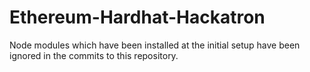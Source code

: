# Ethereum-Hardhat-Hackatron

Node modules which have been installed at the initial setup have been ignored in the commits to this repository.
